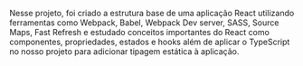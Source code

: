 Nesse projeto, foi criado a estrutura base de uma aplicação React utilizando ferramentas como Webpack, Babel, Webpack Dev server, SASS, Source Maps, Fast Refresh e estudado conceitos importantes do React como componentes, propriedades, estados e hooks além de aplicar o TypeScript no nosso projeto para adicionar tipagem estática à aplicação.